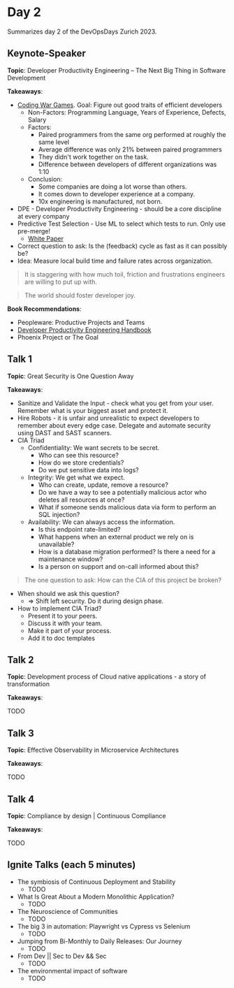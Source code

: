 # Day 2

Summarizes day 2 of the DevOpsDays Zurich 2023.


## Keynote-Speaker

__Topic__: Developer Productivity Engineering – The Next Big Thing in Software Development

__Takeaways__:

- [Coding War Games](https://fs.blog/increasing-the-productivity-of-computer-programmers-and-engineers). Goal: Figure out good traits of efficient developers
  - Non-Factors: Programming Language, Years of Experience, Defects, Salary
  - Factors:
    - Paired programmers from the same org performed at roughly the same level
    - Average difference was only 21% between paired programmers
    - They didn't work together on the task.
    - Difference between developers of different organizations was 1:10
  - Conclusion: 
    - Some companies are doing a lot worse than others.
    - It comes down to developer experience at a company.
    - 10x engineering is manufactured, not born.
- DPE - Developer Productivity Engineering - should be a core discipline at every company
- Predictive Test Selection - Use ML to select which tests to run. Only use pre-merge!
  - [White Paper](https://research.facebook.com/publications/predictive-test-selection/)
- Correct question to ask: Is the (feedback) cycle as fast as it can possibly be?
- Idea: Measure local build time and failure rates across organization.

> It is staggering with how much toil, friction and frustrations engineers are willing to put up with.

> The world should foster developer joy.


__Book Recommendations__:

- Peopleware: Productive Projects and Teams
- [Developer Productivity Engineering Handbook](https://gradle.com/developer-productivity-engineering/handbook/)
- Phoenix Project or The Goal

## Talk 1

__Topic__: Great Security is One Question Away

__Takeaways__:

- Sanitize and Validate the Input - check what you get from your user. Remember what is your biggest asset and protect it.
- Hire Robots - it is unfair and unrealistic to expect developers to remember about every edge case. Delegate and automate security using DAST and SAST scanners.
- CIA Triad
  - Confidentiality: We want secrets to be secret.
    - Who can see this resource?
    - How do we store credentials?
    - Do we put sensitive data into logs?
  - Integrity: We get what we expect.
    - Who can create, update, remove a resource?
    - Do we have a way to see a potentially malicious actor who deletes all resources at once?
    - What if someone sends malicious data via form to perform an SQL injection?
  - Availability: We can always access the information.
    - Is this endpoint rate-limited?
    - What happens when an external product we rely on is unavailable?
    - How is a database migration performed? Is there a need for a maintenance window?
    - Is a person on support and on-call informed about this?

> The one question to ask: How can the CIA of this project be broken?

- When should we ask this question?
  - => Shift left security. Do it during design phase.
- How to implement CIA Triad?
  - Present it to your peers.
  - Discuss it with your team.
  - Make it part of your process.
  - Add it to doc templates

## Talk 2

__Topic__: Development process of Cloud native applications - a story of transformation


__Takeaways__:

TODO

## Talk 3

__Topic__: Effective Observability in Microservice Architectures


__Takeaways__:

TODO

## Talk 4

__Topic__: Compliance by design | Continuous Compliance


__Takeaways__:

TODO

## Ignite Talks (each 5 minutes)

- The symbiosis of Continuous Deployment and Stability
  - TODO
- What Is Great About a Modern Monolithic Application?
  - TODO
- The Neuroscience of Communities
  - TODO
- The big 3 in automation: Playwright vs Cypress vs Selenium
  - TODO
- Jumping from Bi-Monthly to Daily Releases: Our Journey
  - TODO
- From Dev || Sec to Dev && Sec
  - TODO
- The environmental impact of software
  - TODO

